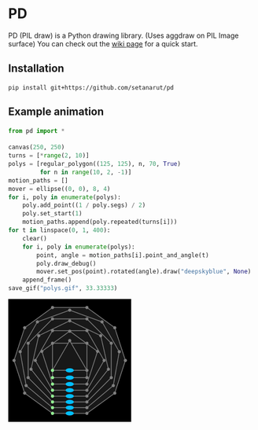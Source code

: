 # PD

PD (PIL draw) is a Python drawing library. (Uses aggdraw on PIL Image surface) You can check out the [wiki page](https://github.com/setanarut/pd/wiki/Quick-Start#a-simple-ellipse-drawing) for a quick start.

## Installation

```shell
pip install git+https://github.com/setanarut/pd
```

## Example animation

```python
from pd import *

canvas(250, 250)
turns = [*range(2, 10)]
polys = [regular_polygon((125, 125), n, 70, True)
         for n in range(10, 2, -1)]
motion_paths = []
mover = ellipse((0, 0), 8, 4)
for i, poly in enumerate(polys):
    poly.add_point((1 / poly.segs) / 2)
    poly.set_start(1)
    motion_paths.append(poly.repeated(turns[i]))
for t in linspace(0, 1, 400):
    clear()
    for i, poly in enumerate(polys):
        point, angle = motion_paths[i].point_and_angle(t)
        poly.draw_debug()
        mover.set_pos(point).rotated(angle).draw("deepskyblue", None)
    append_frame()
save_gif("polys.gif", 33.33333)
```

![Alt text](examples/polys.gif)
